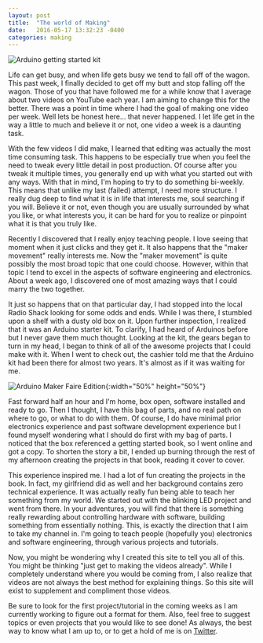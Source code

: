 ```yaml
---
layout: post
title:  "The world of Making"
date:   2016-05-17 13:32:23 -0400
categories: making
---
```

![Arduino getting started kit]({{site.baseurl}}/assets/images/arduino_getting_started_kit_20160517_212824.jpg)

Life can get busy, and when life gets busy we tend to fall off of the wagon. This past week, I finally decided to get off my butt and stop falling off the wagon. Those of you that have followed me for a while know that I average about two videos on YouTube each year. I am aiming to change this for the better. There was a point in time where I had the goal of making one video per week. Well lets be honest here... that never happened. I let life get in the way a little to much and believe it or not, one video a week is a daunting task.

With the few videos I did make, I learned that editing was actually the most time consuming task. This happens to be especially true when you feel the need to tweak every little detail in post production. Of course after you tweak it multiple times, you generally end up with what you started out with any ways. With that in mind, I'm hoping to try to do something bi-weekly. This means that unlike my last (failed) attempt, I need more structure. I really dug deep to find what it is in life that interests me, soul searching if you will. Believe it or not, even though you are usually surrounded by what you like, or what interests you, it can be hard for you to realize or pinpoint what it is that you truly like.

Recently I discovered that I really enjoy teaching people. I love seeing that moment when it just clicks and they get it. It also happens that the "maker movement" really interests me. Now the "maker movement" is quite possibly the most broad topic that one could choose. However, within that topic I tend to excel in the aspects of software engineering and electronics. About a week ago, I discovered one of most amazing ways that I could marry the two together.

It just so happens that on that particular day, I had stopped into the local Radio Shack looking for some odds and ends. While I was there, I stumbled upon a shelf with a dusty old box on it. Upon further inspection, I realized that it was an Arduino starter kit. To clarify, I had heard of Arduinos before but I never gave them much thought. Looking at the kit, the gears began to turn in my head, I began to think of all of the awesome projects that I could make with it. When I went to check out, the cashier told me that the Arduino kit had been there for almost two years. It's almost as if it was waiting for me.

![Arduino Maker Faire Edition]({{site.baseurl}}/assets/images/arduino_maker_faire_edition_20160517_222140.jpg){:width="50%" height="50%"}

Fast forward half an hour and I'm home, box open, software installed and ready to go. Then I thought, I have this bag of parts, and no real path on where to go, or what to do with them. Of course, I do have minimal prior electronics experience and past software development experience but I found myself wondering what I should do first with my bag of parts. I noticed that the box referenced a getting started book, so I went online and got a copy. To shorten the story a bit, I ended up burning through the rest of my afternoon creating the projects in that book, reading it cover to cover.

This experience inspired me. I had a lot of fun creating the projects in the book. In fact, my girlfriend did as well and her background contains zero technical experience. It was actually really fun being able to teach her something from my world. We started out with the blinking LED project and went from there. In your adventures, you will find that there is something really rewarding about controlling hardware with software, building something from essentially nothing. This, is exactly the direction that I aim to take my channel in. I'm going to teach people (hopefully you) electronics and software engineering, through various projects and tutorials.

Now, you might be wondering why I created this site to tell you all of this. You might be thinking "just get to making the videos already". While I completely understand where you would be coming from, I also realize that videos are not always the best method for explaining things. So this site will exist to supplement and compliment those videos.

Be sure to look for the first project/tutorial in the coming weeks as I am currently working to figure out a format for them. Also, feel free to suggest topics or even projects that you would like to see done! As always, the best way to know what I am up to, or to get a hold of me is on [Twitter][twitter_link].

[twitter_link]: https://twitter.com/{{site.twitter_username}}
